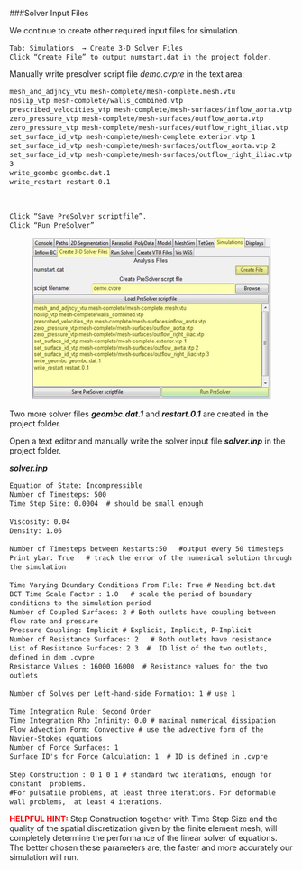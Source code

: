 ###Solver Input Files

We continue to create other required input files for simulation.

	Tab: Simulations  → Create 3-D Solver Files
	Click “Create File” to output numstart.dat in the project folder.

Manually write presolver script file *demo.cvpre* in the text area:

	mesh_and_adjncy_vtu mesh-complete/mesh-complete.mesh.vtu
	noslip_vtp mesh-complete/walls_combined.vtp
	prescribed_velocities_vtp mesh-complete/mesh-surfaces/inflow_aorta.vtp
	zero_pressure_vtp mesh-complete/mesh-surfaces/outflow_aorta.vtp
	zero_pressure_vtp mesh-complete/mesh-surfaces/outflow_right_iliac.vtp
	set_surface_id_vtp mesh-complete/mesh-complete.exterior.vtp 1
	set_surface_id_vtp mesh-complete/mesh-surfaces/outflow_aorta.vtp 2
	set_surface_id_vtp mesh-complete/mesh-surfaces/outflow_right_iliac.vtp 3
	write_geombc geombc.dat.1
	write_restart restart.0.1

<br>

	Click “Save PreSolver scriptfile”. 
	Click “Run PreSolver” 

<figure>
  <img class="svImg svImgLg"  src="documentation/userguide/imgs/simulation/presolver.jpg"> 
  <figcaption class="svCaption" ></figcaption>
</figure>

Two more solver files ***geombc.dat.1*** and ***restart.0.1*** are created in the project folder.

Open a text editor and manually write the solver input file ***solver.inp*** in the project folder.

***solver.inp***

	Equation of State: Incompressible 
	Number of Timesteps: 500   
	Time Step Size: 0.0004  # should be small enough 
	
	Viscosity: 0.04 
	Density: 1.06
	
	Number of Timesteps between Restarts:50   #output every 50 timesteps
	Print ybar: True   # track the error of the numerical solution through the simulation
	
	Time Varying Boundary Conditions From File: True # Needing bct.dat 
	BCT Time Scale Factor : 1.0   # scale the period of boundary conditions to the simulation period
	Number of Coupled Surfaces: 2 # Both outlets have coupling between flow rate and pressure 
	Pressure Coupling: Implicit # Explicit, Implicit, P-Implicit 
	Number of Resistance Surfaces: 2   # Both outlets have resistance
	List of Resistance Surfaces: 2 3  #  ID list of the two outlets, defined in dem .cvpre
	Resistance Values : 16000 16000  # Resistance values for the two outlets
	
	Number of Solves per Left-hand-side Formation: 1 # use 1
	 
	Time Integration Rule: Second Order 
	Time Integration Rho Infinity: 0.0 # maximal numerical dissipation 
	Flow Advection Form: Convective # use the advective form of the Navier-Stokes equations
	Number of Force Surfaces: 1 
	Surface ID's for Force Calculation: 1  # ID is defined in .cvpre
	
	Step Construction : 0 1 0 1 # standard two iterations, enough for constant  problems.
	#For pulsatile problems, at least three iterations. For deformable wall problems,  at least 4 iterations.

<font color="red">**HELPFUL HINT:** </font> Step Construction together with Time Step Size and the quality of the spatial discretization given by the finite element mesh, will completely determine the performance of the linear solver of equations. The better chosen these parameters are, the faster and more accurately our simulation will run.
